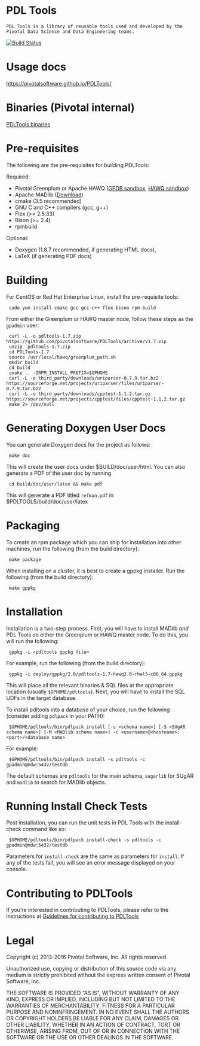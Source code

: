 PDL Tools
=========

    PDL Tools is a library of reusable tools used and developed by the Pivotal Data Science and Data Engineering teams.
    
[![Build Status](https://travis-ci.org/pivotalsoftware/PDLTools.svg?branch=master)](https://travis-ci.org/pivotalsoftware/PDLTools)

Usage docs
============

https://pivotalsoftware.github.io/PDLTools/

Binaries (Pivotal internal)
============================

[PDLTools binaries](https://drive.google.com/a/pivotal.io/folderview?id=0B43lMs8oQk7xcGJqdlN6SElWOTQ&usp=sharing)


Pre-requisites
===============

The following are the pre-requisites for building PDLTools:

Required:
* Pivotal Greenplum or Apache HAWQ ([GPDB sandbox](https://network.pivotal.io/products/pivotal-gpdb), [HAWQ sandbox](https://network.pivotal.io/products/pivotal-hdb))
* Apache MADlib ([Download](https://madlib.incubator.apache.org/download.html))
* cmake (3.5 recommended)
* GNU C and C++ compilers (gcc, g++)
* Flex (>= 2.5.33)
* Bison (>= 2.4)
* rpmbuild

Optional:
* Doxygen (1.8.7 recommended, if generating HTML docs), 
* LaTeX (if generating PDF docs)


Building
=========

For CentOS or Red Hat Enterprise Linux, install the pre-requisite tools:

     sudo yum install cmake gcc gcc-c++ flex bison rpm-build

From either the Greenplum or HAWQ master node, follow these steps as the `gpadmin` user:

     curl -L -o pdltools-1.7.zip https://github.com/pivotalsoftware/PDLTools/archive/v1.7.zip
     unzip  pdltools-1.7.zip 
     cd PDLTools-1.7
     source /usr/local/hawq/greenplum_path.sh
     mkdir build
     cd build
     cmake .. -DRPM_INSTALL_PREFIX=$GPHOME
     curl -L -o third_party/downloads/uriparser-0.7.9.tar.bz2 https://sourceforge.net/projects/uriparser/files/uriparser-0.7.9.tar.bz2
     curl -L -o third_party/downloads/cpptest-1.1.2.tar.gz https://sourceforge.net/projects/cpptest/files/cpptest-1.1.2.tar.gz
     make 2> /dev/null

Generating Doxygen User Docs
=============================

You can generate Doxygen docs for the project as follows:

     make doc

This will create the user docs under $BUILD/doc/user/html. 
You can also generate a PDF of the user doc by running

     cd build/doc/user/latex && make pdf

This will generate a PDF titled `refman.pdf` in $PDLTOOLS/build/doc/user/latex


Packaging
==========

To create an rpm package which you can ship for installation into other machines, run the following (from the build directory):

     make package

When installing on a cluster, it is best to create a gppkg installer. Run the following (from the build directory):

     make gppkg

Installation
=============

Installation is a two-step process. First, you will have to install MADlib _and_ PDL Tools on either the Greenplum or HAWQ master node.
To do this, you will run the following:
    
     gppkg -i <pdltools gppkg file>

For example, run the following (from the build directory):

     gppkg -i deploy/gppkg/2.0/pdltools-1.7-hawq2.0-rhel5-x86_64.gppkg

This will place all the relevant binaries & SQL files at the appropriate location (usually `$GPHOME/pdltools`).
Next, you will have to install the SQL UDFs in the target database.

To install pdltools into a database of your choice, run the following (consider adding `pdlpack` in your PATH):

     $GPHOME/pdltools/bin/pdlpack install [-s <schema name>] [-S <SUgAR schema name>] [-M <MADlib schema name>] -c <username>@<hostname>:<port>/<database name>

For example:

     $GPHOME/pdltools/bin/pdlpack install -s pdltools -c gpadmin@mdw:5432/testdb

The default schemas are `pdltools` for the main schema, `sugarlib` for SUgAR and `madlib` to search for MADlib objects.

Running Install Check Tests
=============================
    
Post installation, you can run the unit tests in PDL Tools with the install-check command like so:

     $GPHOME/pdltools/bin/pdlpack install-check -s pdltools -c gpadmin@mdw:5432/testdb

Parameters for `install-check` are the same as parameters for `install`.
If any of the tests fail, you will see an error message displayed on your console.

Contributing to PDLTools
========================

If you're interested in contributing to PDLTools, please refer to the instructions at [Guidelines for contributing to PDLTools](https://github.com/pivotalsoftware/PDLTools/blob/master/CONTRIBUTIONS.md)

Legal
======
Copyright (c) 2013-2016 Pivotal Software, Inc. All rights reserved.

Unauthorized use, copying or distribution of this source code via any
medium is strictly prohibited without the express written consent of
Pivotal Software, Inc.

THE SOFTWARE IS PROVIDED “AS IS”, WITHOUT WARRANTY OF ANY KIND,
EXPRESS OR IMPLIED, INCLUDING BUT NOT LIMITED TO THE WARRANTIES OF
MERCHANTABILITY, FITNESS FOR A PARTICULAR PURPOSE AND NONINFRINGEMENT.
IN NO EVENT SHALL THE AUTHORS OR COPYRIGHT HOLDERS BE LIABLE FOR ANY
CLAIM, DAMAGES OR OTHER LIABILITY, WHETHER IN AN ACTION OF CONTRACT,
TORT OR OTHERWISE, ARISING FROM, OUT OF OR IN CONNECTION WITH THE
SOFTWARE OR THE USE OR OTHER DEALINGS IN THE SOFTWARE.
